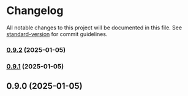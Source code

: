 # Changelog

All notable changes to this project will be documented in this file. See [standard-version](https://github.com/conventional-changelog/standard-version) for commit guidelines.

### [0.9.2](https://github.com/mguleryuz/mongo-lead/compare/v0.9.1...v0.9.2) (2025-01-05)

### [0.9.1](https://github.com/mguleryuz/mongo-lead/compare/v0.9.0...v0.9.1) (2025-01-05)

## 0.9.0 (2025-01-05)
